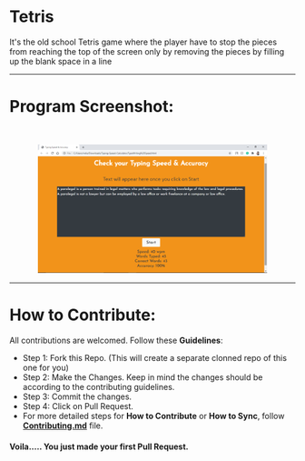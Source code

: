 # Tetris
It's the old school Tetris game where the player have to stop the pieces from reaching the top of the screen only by removing the pieces by filling up the blank space in a line

---
# Program Screenshot:

<br>
<p align="center"><img src="https://github.com/DeepNinja07x/Typing-Speed-Test/blob/main/Typing%20Speed%20Calculator/Screenshot.png" alt="Program Screenshot" width="80%"></p>

---
# How to Contribute:
All contributions are welcomed. Follow these __Guidelines__:
- Step 1: Fork this Repo. (This will create a separate clonned repo of this one for you)
- Step 2: Make the Changes. Keep in mind the changes should be according to the contributing guidelines.
- Step 3: Commit the changes.
- Step 4: Click on Pull Request.
- For more detailed steps for __How to Contribute__ or __How to Sync__, follow [__Contributing.md__](https://github.com/DeepNinja07x/Typing-Speed-Test/blob/main/CONTRIBUTING.md) file.
#### Voila..... You just made your first Pull Request.
